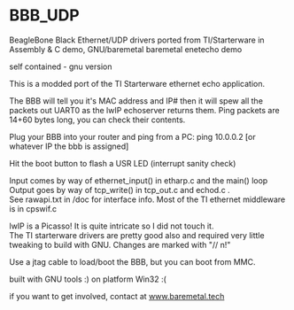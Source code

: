 # BBB_UDP
BeagleBone Black Ethernet/UDP drivers ported from TI/Starterware in Assembly &amp; C demo, GNU/baremetal 
baremetal enetecho demo

self contained - gnu version

This is a modded port of the TI Starterware ethernet echo application.  

The BBB will tell you it's MAC address and IP# then it will spew 
all the packets out UART0 as the lwIP echoserver returns them.
Ping packets are 14+60 bytes long, you can check their contents.  

Plug your BBB into your router and ping from a PC:
ping 10.0.0.2    [or whatever IP the bbb is assigned]

Hit the boot button to flash a USR LED (interrupt sanity check)
 
Input comes by way of ethernet_input() in etharp.c and the main() loop  
Output goes by way of tcp_write() in tcp_out.c and echod.c .  
See rawapi.txt in /doc for interface info.  Most of the TI ethernet middleware 
is in cpswif.c

lwIP is a Picasso!  It is quite intricate so I did not touch it.  
The TI starterware drivers are pretty good also and required very little 
tweaking to build with GNU.  Changes are marked with "// n!"

Use a jtag cable to load/boot the BBB, but you can boot from MMC.

built with GNU tools :) on platform Win32 :(

if you want to get involved, contact at www.baremetal.tech
